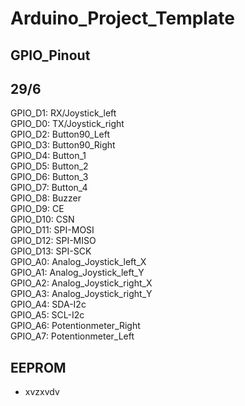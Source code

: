 # Arduino_Project_Template
## GPIO_Pinout
## 29/6
GPIO_D1: RX/Joystick_left  
GPIO_D0: TX/Joystick_right  
GPIO_D2: Button90_Left  
GPIO_D3: Button90_Right  
GPIO_D4: Button_1  
GPIO_D5: Button_2  
GPIO_D6: Button_3  
GPIO_D7: Button_4  
GPIO_D8: Buzzer  
GPIO_D9: CE  
GPIO_D10: CSN  
GPIO_D11: SPI-MOSI  
GPIO_D12: SPI-MISO  
GPIO_D13: SPI-SCK  
GPIO_A0: Analog_Joystick_left_X  
GPIO_A1: Analog_Joystick_left_Y  
GPIO_A2: Analog_Joystick_right_X  
GPIO_A3: Analog_Joystick_right_Y  
GPIO_A4: SDA-I2c  
GPIO_A5: SCL-I2c  
GPIO_A6: Potentionmeter_Right  
GPIO_A7: Potentionmeter_Left  

## EEPROM
- xvzxvdv